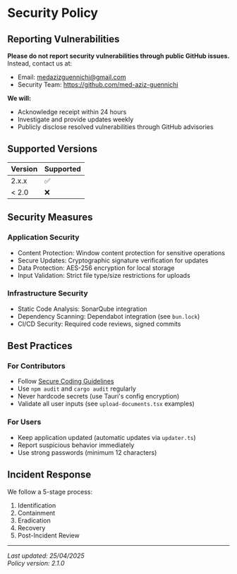 # Security Policy

## Reporting Vulnerabilities

**Please do not report security vulnerabilities through public GitHub issues.** Instead, contact us at:
- Email: medazizguennichi@gmail.com
- Security Team: https://github.com/med-aziz-guennichi

**We will:**
- Acknowledge receipt within 24 hours
- Investigate and provide updates weekly
- Publicly disclose resolved vulnerabilities through GitHub advisories

## Supported Versions

| Version | Supported          |
| ------- | ------------------ |
| 2.x.x   | :white_check_mark: |
| < 2.0   | :x:                |

## Security Measures

### Application Security
- Content Protection: Window content protection for sensitive operations
- Secure Updates: Cryptographic signature verification for updates
- Data Protection: AES-256 encryption for local storage
- Input Validation: Strict file type/size restrictions for uploads

### Infrastructure Security
- Static Code Analysis: SonarQube integration
- Dependency Scanning: Dependabot integration (see `bun.lock`)
- CI/CD Security: Required code reviews, signed commits

## Best Practices

### For Contributors
- Follow [Secure Coding Guidelines](./docs/SECURE_CODING.md)
- Use `npm audit` and `cargo audit` regularly
- Never hardcode secrets (use Tauri's config encryption)
- Validate all user inputs (see `upload-documents.tsx` examples)

### For Users
- Keep application updated (automatic updates via `updater.ts`)
- Report suspicious behavior immediately
- Use strong passwords (minimum 12 characters)

## Incident Response
We follow a 5-stage process:
1. Identification
2. Containment
3. Eradication
4. Recovery
5. Post-Incident Review

---

*Last updated: 25/04/2025*  
*Policy version: 2.1.0*
